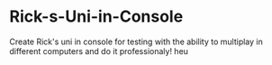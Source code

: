 # Rick-s-Uni-in-Console
Create Rick's uni in console for testing with the ability to multiplay in different computers
and do it professionaly!
heu
